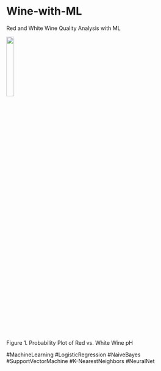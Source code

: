 # Wine-with-ML
Red and White Wine Quality Analysis with ML

<img src="https://github.com/user-attachments/assets/926357dc-7957-4d0a-a059-75fcf56190aa" width=20% height=20%>

Figure 1. Probability Plot of Red vs. White Wine pH

#MachineLearning #LogisticRegression #NaiveBayes #SupportVectorMachine #K-NearestNeighbors #NeuralNet
